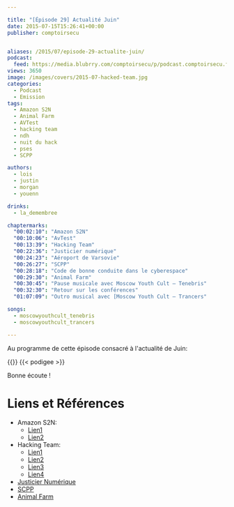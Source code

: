 ```yaml
---

title: "[Épisode 29] Actualité Juin"
date: 2015-07-15T15:26:41+00:00
publisher: comptoirsecu


aliases: /2015/07/episode-29-actualite-juin/
podcast:
  feed: https://media.blubrry.com/comptoirsecu/p/podcast.comptoirsecu.fr/CSEC.EP29.2015-07-15.ACTU_JUIN.mp3
views: 3650
image: /images/covers/2015-07-hacked-team.jpg
categories:
  - Podcast
  - Emission
tags:
  - Amazon S2N
  - Animal Farm
  - AVTest
  - hacking team
  - ndh
  - nuit du hack
  - pses
  - SCPP

authors:
  - lois
  - justin
  - morgan
  - youenn

drinks:
  - la_demembree

chaptermarks:
  "00:02:10": "Amazon S2N"
  "00:10:06": "AvTest"
  "00:13:39": "Hacking Team"
  "00:22:36": "Justicier numérique"
  "00:24:23": "Aéroport de Varsovie"
  "00:26:27": "SCPP"
  "00:28:18": "Code de bonne conduite dans le cyberespace"
  "00:29:30": "Animal Farm"
  "00:30:45": "Pause musicale avec Moscow Youth Cult – Tenebris"
  "00:32:30": "Retour sur les conférences"
  "01:07:09": "Outro musical avec [Moscow Youth Cult – Trancers"

songs:
  - moscowyouthcult_tenebris
  - moscowyouthcult_trancers

---
```



Au programme de cette épisode consacré à l'actualité de Juin:

{{<chaptermarks>}}
{{< podigee >}}


Bonne écoute !

# Liens et Références

- Amazon S2N:
  - [Lien1](http://www.undernews.fr/authentification-biometrie/amazon-publie-son-module-cryptographique-tls-open-source.html)
  - [Lien2](https://nakedsecurity.sophos.com/2015/07/06/amazon-releases-low-cholesterol-heartbleed-medicine-s2n/)
- Hacking Team:
  - [Lien1](http://www.csoonline.com/article/2943968/data-breach/hacking-team-hacked-attackers-claim-400gb-in-dumped-data.html)
  - [Lien2](http://www.csoonline.com/article/2944333/data-breach/hacking-team-responds-to-data-breach-issues-public-threats-and-denials.html)
  - [Lien3](http://korben.info/hacking-team-pirate-400-gb-de-donnees-dans-la-nature.html)
  - [Lien4](http://www.lefigaro.fr/secteur/high-tech/2015/07/06/32001-20150706ARTFIG00097-le-spectaculaire-piratage-d-une-societe-de-surveillance-des-internautes.php)
- [Justicier Numérique](https://nakedsecurity.sophos.com/2015/06/29/one-man-emailed-97931-people-to-tell-them-their-passwords-had-been-stolen)
- [SCPP](http://www.undernews.fr/warez-telechargement/incitation-au-piratage-un-magazine-francais-condamne-a-10-000-e-damende.html)
- [Animal Farm](http://www.undernews.fr/reseau-securite/dino-un-autre-logiciel-espion-francais-decouvert.html)
